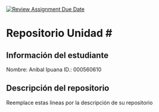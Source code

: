 [![Review Assignment Due Date](https://classroom.github.com/assets/deadline-readme-button-22041afd0340ce965d47ae6ef1cefeee28c7c493a6346c4f15d667ab976d596c.svg)](https://classroom.github.com/a/kZZVwYwF)
# Repositorio Unidad \#
## Información del estudiante
Nombre:  Anibal Ipuana 
ID.:  000560610
## Descripción del repositorio
Reemplace estas líneas por la descripción de su repositorio
